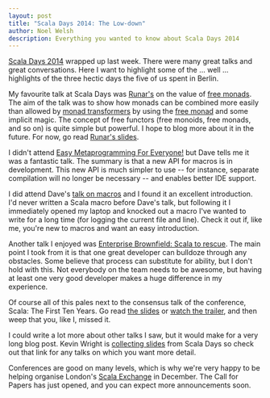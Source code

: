 ```yaml
---
layout: post
title: "Scala Days 2014: The Low-down"
author: Noel Welsh
description: Everything you wanted to know about Scala Days 2014
---
```


[Scala Days 2014](http://www.scaladays.org/) wrapped up last week. There were many great talks and great conversations. Here I want to highlight some of the ... well ... highlights of the three hectic days the five of us spent in Berlin.

<!-- break -->

My favourite talk at Scala Days was [Runar's](https://twitter.com/runarorama) on the value of [free monads](https://dl.dropboxusercontent.com/u/4588997/ReasonablyPriced.pdf). The aim of the talk was to show how monads can be combined more easily than allowed by [monad transformers](http://underscore.io/blog/posts/2013/12/20/scalaz-monad-transformers.html) by using the [free monad](http://eed3si9n.com/learning-scalaz/Free+Monad.html) and some implicit magic. The concept of free functors (free monoids, free monads, and so on) is quite simple but powerful. I hope to blog more about it in the future. For now, go read [Runar's slides](https://dl.dropboxusercontent.com/u/4588997/ReasonablyPriced.pdf).

I didn't attend [Easy Metaprogramming For Everyone!](http://scalamacros.org/paperstalks/2014-06-17-EasyMetaprogrammingForEveryone.pdf) but Dave tells me it was a fantastic talk. The summary is that a new API for macros is in development. This new API is much simpler to use -- for instance, separate compilation will no longer be necessary -- and enables better IDE support.

I did attend Dave's [talk on macros](https://github.com/underscoreio/essential-macros) and I found it an excellent introduction. I'd never written a Scala macro before Dave's talk, but following it I immediately opened my laptop and knocked out a macro I've wanted to write for a long time (for logging the current file and line). Check it out if, like me, you're new to macros and want an easy introduction.

Another talk I enjoyed was [Enterprise Brownfield: Scala to rescue](http://jmhofer.johoop.de/?p=548). The main point I took from it is that one great developer can bulldoze through any obstacles. Some believe that process can substitute for ability, but I don't hold with this. Not everybody on the team needs to be awesome, but having at least one very good developer makes a huge difference in my experience.

Of course all of this pales next to the consensus talk of the conference, Scala: The First Ten Years. Go read [the slides](http://rapture.io/tenyears/) or [watch the trailer](https://www.youtube.com/watch?v=e-DXJT8VnAA), and then weep that you, like I, missed it.

I could write a lot more about other talks I saw, but it would make for a very long blog post. Kevin Wright is [collecting slides](https://gist.github.com/kevinwright/9505828a0dcc0c4c0d56) from Scala Days so check out that link for any talks on which you want more detail.

Conferences are good on many levels, which is why we're very happy to be helping organise London's [Scala Exchange](https://skillsmatter.com/conferences/1948-scala-exchange-2014) in December. The Call for Papers has just opened, and you can expect more announcements soon.
